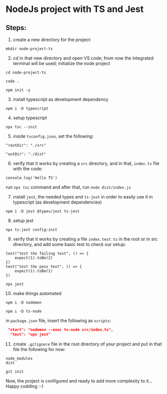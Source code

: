 # NodeJs project with TS and Jest

## Steps:

1. create a new directory for the project:

`mkdir node-project-ts`

2. cd in that new directory and open VS code; from now the integrated terminal will be used; initialize the node project

`cd node-project-ts`

`code .`

`npm init -y`

3. install typescript as development dependency

`npm i -D typescript`

4. setup typescript

`npx tsc --init`

5. inside `tsconfig.json`, set the following:

`"rootDir": "./src"`

`"outDir": "./dist"`

6. verify that it works by creating a `src` directory, and in that, `index.ts` file with the code:

`console.log('Hello TS')`

run `npx tsc` command and after that, run `node dist/index.js`

7. install `jest`, the needed types and `ts-jest` in order to easily use it in typescript (as development dependencies)

`npm i -D jest @types/jest ts-jest`

8. setup jest

`npx ts-jest config:init`

9. verify that it works by creating a file `index.test.ts` in the root or in src directory, and add some basic test to check our setup:

```JS
test("test the failing test", () => {
    expect(1).toBe(2)
})
test("test the pass test", () => {
    expect(1).toBe(1)
})

```

`npx jest`

10. make things automated

`npm i -D nodemon`

`npm i -D ts-node`

in `package.json` file, insert the following as `scripts`:

```JSON
 "start": "nodemon --exec ts-node src/index.ts",
  "test": "npx jest"
```

 11. create `.gitignore` file in the root directory of your project and put in that file the following for now:

 ```
 node_modules
 dist
 ```

 `git init`

 Now, the project is configured and ready to add more complexity to it... Happy codding :-)